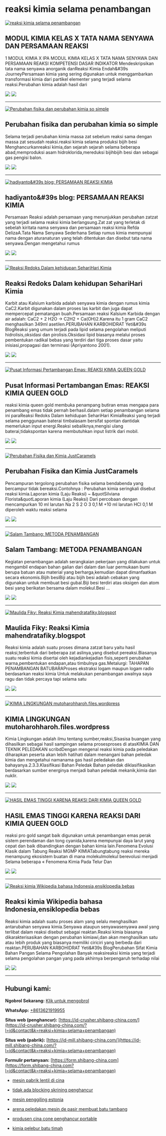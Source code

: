 # reaksi kimia selama penambangan

<a href="https://swt.shibang-china.com/?l=id&img&k=reaksi+kimia+selama+penambangan" target="_blank">![reaksi kimia selama penambangan](http://static.shibang-china.com/all-800x300/534.jpg)</a>

## MODUL KIMIA KELAS X TATA NAMA SENYAWA DAN PERSAMAAN REAKSI
1 MODUL KIMIA X IPA MODUL KIMIA KELAS X TATA NAMA SENYAWA DAN PERSAMAAN REAKSI KOMPETENSI DASAR INDIKATOR Mendeskripsikan tata nama senyawa anorganik danReaksi Kimia Endah&#39s JourneyPersamaan kimia yang sering digunakan untuk menggambarkan transformasi kimia dari partikel elementer yang terjadi selama reaksi.Perubahan kimia adalah hasil dari


<a href="https://whatsapp.shibangsoft.com/WhatsApp.php" target="_blank" title="WhatsApp">![](http://static.shibang-china.com/icon/whatsapp.png)</a> <a href="https://swt.shibang-china.com/?l=id&icon&k=reaksi+kimia+selama+penambangan" target="_blank">![](http://static.shibang-china.com/icon/chat-id.png)</a>

---

<a href="https://swt.shibang-china.com/?l=id&img&k=reaksi+kimia+selama+penambangan" target="_blank">![Perubahan fisika dan perubahan kimia so simple](http://static.shibang-china.com/all-800x300/1338.jpg)</a>

## Perubahan fisika dan perubahan kimia so simple
Selama terjadi perubahan kimia massa zat sebelum reaksi sama dengan massa zat sesudah reaksi.reaksi kimia selama produksi bijih besi Menghancurkanreaksi kimia,dan sejarah sejarah selama beberapa abad,memproduksi asam hidroklorida,mereduksi bijihbijih besi dan sebagai gas pengisi balon.


<a href="https://whatsapp.shibangsoft.com/WhatsApp.php" target="_blank" title="WhatsApp">![](http://static.shibang-china.com/icon/whatsapp.png)</a> <a href="https://swt.shibang-china.com/?l=id&icon&k=reaksi+kimia+selama+penambangan" target="_blank">![](http://static.shibang-china.com/icon/chat-id.png)</a>

---

<a href="https://swt.shibang-china.com/?l=id&img&k=reaksi+kimia+selama+penambangan" target="_blank">![hadiyanto&#39s blog: PERSAMAAN REAKSI KIMIA](http://static.shibang-china.com/all-800x300/426.jpg)</a>

## hadiyanto&#39s blog: PERSAMAAN REAKSI KIMIA
Persamaan Reaksi adalah persamaan yang menunjukkan perubahan zatzat yang terjadi selama reaksi kimia berlangsung.Zat zat yang terletak di sebelah kiritata nama senyawa dan persamaan reaksi kimia Refda DelizaA.Tata Nama Senyawa Sederhana Setiap rumus kimia mempunyai nama dengan aturanaturan yang telah ditentukan dan disebut tata nama senyawa.Dengan mengetahui rumus


<a href="https://whatsapp.shibangsoft.com/WhatsApp.php" target="_blank" title="WhatsApp">![](http://static.shibang-china.com/icon/whatsapp.png)</a> <a href="https://swt.shibang-china.com/?l=id&icon&k=reaksi+kimia+selama+penambangan" target="_blank">![](http://static.shibang-china.com/icon/chat-id.png)</a>

---

<a href="https://swt.shibang-china.com/?l=id&img&k=reaksi+kimia+selama+penambangan" target="_blank">![Reaksi Redoks Dalam kehidupan SehariHari Kimia](http://static.shibang-china.com/all-800x300/61.jpg)</a>

## Reaksi Redoks Dalam kehidupan SehariHari Kimia
Karbit atau Kalsium karbida adalah senyawa kimia dengan rumus kimia CaC2.Karbit digunakan dalam proses las karbit dan juga dapat mempercepat pematangan buah.Persamaan reaksi Kalsium Karbida dengan air adalah: CaC2 + 2 H2O → C2H2 + Ca(OH)2.Karena itu 1 gram CaC2 menghasilkan 349ml asetilen.PERUBAHAN KARBOHIDRAT Yeti&#39s BlogReaksi yang umum terjadi pada lipid selama pengolahan meliputi hidrolisis,oksidasi dan pirolisis.Oksidasi lipid biasanya melalui proses pembentukan radikal bebas yang terdiri dari tiga proses dasar yaitu inisiasi,propagasi dan terminasi (Apriyantono 2001).


<a href="https://whatsapp.shibangsoft.com/WhatsApp.php" target="_blank" title="WhatsApp">![](http://static.shibang-china.com/icon/whatsapp.png)</a> <a href="https://swt.shibang-china.com/?l=id&icon&k=reaksi+kimia+selama+penambangan" target="_blank">![](http://static.shibang-china.com/icon/chat-id.png)</a>

---

<a href="https://swt.shibang-china.com/?l=id&img&k=reaksi+kimia+selama+penambangan" target="_blank">![Pusat Informasi Pertambangan Emas: REAKSI KIMIA QUEEN GOLD](http://static.shibang-china.com/all-800x300/1080.jpg)</a>

## Pusat Informasi Pertambangan Emas: REAKSI KIMIA QUEEN GOLD
reaksi kimia queen gold membuka penampang butiran emas mengapa para penambang emas tidak pernah berhasil.dalam setiap penambangan selama ini paraReaksi Redoks Dalam kehidupan SehariHari KimiaReaksi yang terjadi selama penggunaan baterai timbalasam bersifat spontan dantidak memerlukan input energi.Reaksi sebaliknya,mengisi ulang baterai,tidakspontan karena membutuhkan input listrik dari mobil.


<a href="https://whatsapp.shibangsoft.com/WhatsApp.php" target="_blank" title="WhatsApp">![](http://static.shibang-china.com/icon/whatsapp.png)</a> <a href="https://swt.shibang-china.com/?l=id&icon&k=reaksi+kimia+selama+penambangan" target="_blank">![](http://static.shibang-china.com/icon/chat-id.png)</a>

---

<a href="https://swt.shibang-china.com/?l=id&img&k=reaksi+kimia+selama+penambangan" target="_blank">![Perubahan Fisika dan Kimia JustCaramels](http://static.shibang-china.com/all-800x300/769.jpg)</a>

## Perubahan Fisika dan Kimia JustCaramels
Pencampuran tergolong perubahan fisika selama bendabenda yang bercampur tidak bereaksi.Contohnya : Perubahan kimia seringkali disebut reaksi kimia.Laporan kimia (Laju Reaksi) ~ &quotSilviana Florista&quotLaporan kimia (Laju Reaksi) Dari percobaan dengan mencampurkan 10 ml larutan Na 2 S 2 O 3 0,1 M +10 ml larutan HCl 0,1 M diperoleh waktu reaksi selama


<a href="https://whatsapp.shibangsoft.com/WhatsApp.php" target="_blank" title="WhatsApp">![](http://static.shibang-china.com/icon/whatsapp.png)</a> <a href="https://swt.shibang-china.com/?l=id&icon&k=reaksi+kimia+selama+penambangan" target="_blank">![](http://static.shibang-china.com/icon/chat-id.png)</a>

---

<a href="https://swt.shibang-china.com/?l=id&img&k=reaksi+kimia+selama+penambangan" target="_blank">![Salam Tambang: METODA PENAMBANGAN](http://static.shibang-china.com/all-800x300/1128.jpg)</a>

## Salam Tambang: METODA PENAMBANGAN
Kegiatan penambangan adalah serangkaian pekerjaan yang dilakukan untuk mengambil endapan bahan galian dari dalam dan luar permukaan bumi berupa batuan atau material yang berharga,kemudian dapat dimanfaatkan secara ekonomis.Bijih besiBiji atau bijih besi adalah cebakan yang digunakan untuk membuat besi gubal.Biji besi terdiri atas oksigen dan atom besi yang berikatan bersama dalam molekul.Besi …


<a href="https://whatsapp.shibangsoft.com/WhatsApp.php" target="_blank" title="WhatsApp">![](http://static.shibang-china.com/icon/whatsapp.png)</a> <a href="https://swt.shibang-china.com/?l=id&icon&k=reaksi+kimia+selama+penambangan" target="_blank">![](http://static.shibang-china.com/icon/chat-id.png)</a>

---

<a href="https://swt.shibang-china.com/?l=id&img&k=reaksi+kimia+selama+penambangan" target="_blank">![Maulida Fiky: Reaksi Kimia mahendratafiky.blogspot](http://static.shibang-china.com/all-800x300/425.jpg)</a>

## Maulida Fiky: Reaksi Kimia mahendratafiky.blogspot
Reaksi kimia adalah suatu proses dimana zatzat baru yaitu hasil reaksi,terbentuk dari beberapa zat aslinya,yang disebut pereaksi.Biasanya suatu reaksi kimia disertai oleh kejadiankejadian fisis,seperti perubahan warna,pembentukan endapan,atau timbulnya gas.Metalurgi: TAHAPAN PENAMBANGAN BATUBARAProses ekstraksi logam maupun logam radio berdasarkan reaksi kimia Untuk melakukan penambangan awalnya saya ragu dan tidak percaya tapi selama satu


<a href="https://whatsapp.shibangsoft.com/WhatsApp.php" target="_blank" title="WhatsApp">![](http://static.shibang-china.com/icon/whatsapp.png)</a> <a href="https://swt.shibang-china.com/?l=id&icon&k=reaksi+kimia+selama+penambangan" target="_blank">![](http://static.shibang-china.com/icon/chat-id.png)</a>

---

<a href="https://swt.shibang-china.com/?l=id&img&k=reaksi+kimia+selama+penambangan" target="_blank">![KIMIA LINGKUNGAN mutoharohharoh.files.wordpress](http://static.shibang-china.com/all-800x300/849.jpg)</a>

## KIMIA LINGKUNGAN mutoharohharoh.files.wordpress
Kimia Lingkungan adalah ilmu tentang sumber,reaksi,Sisasisa buangan yang dihasilkan sebagai hasil sampingan selama prosesproses di atasKIMIA DAN TEKNIK PELEDAKAN scribdDengan mengenal reaksi kimia pada peledakan diharapkan peserta akan lebih hatihati dalam menangani bahan peledak kimia dan mengetahui namanama gas hasil peledakan dan bahayanya.2.3.3.Klasifikasi Bahan Peledak Bahan peledak diklasifikasikan berdasarkan sumber energinya menjadi bahan peledak mekanik,kimia dan nuklir.


<a href="https://whatsapp.shibangsoft.com/WhatsApp.php" target="_blank" title="WhatsApp">![](http://static.shibang-china.com/icon/whatsapp.png)</a> <a href="https://swt.shibang-china.com/?l=id&icon&k=reaksi+kimia+selama+penambangan" target="_blank">![](http://static.shibang-china.com/icon/chat-id.png)</a>

---

<a href="https://swt.shibang-china.com/?l=id&img&k=reaksi+kimia+selama+penambangan" target="_blank">![HASIL EMAS TINGGI KARENA REAKSI DARI KIMIA QUEEN GOLD](http://static.shibang-china.com/all-800x300/902.jpg)</a>

## HASIL EMAS TINGGI KARENA REAKSI DARI KIMIA QUEEN GOLD
reaksi pro gold sangat baik digunakan untuk penambangan emas perak sistem perendaman dan tong cyanida,karena mempunyai daya larut yang cepat dan baik dibandingkan dengan bahan kimia lain.Fenomena Evolusi Klasik dalam Tabung Reaksi MGMP KIMIATabungtabung reaksi mereka menampung ekosistem buatan di mana molekulmolekul berevolusi menjadi Selama beberapa « Fenomena Kimia Pada Telur Dan


<a href="https://whatsapp.shibangsoft.com/WhatsApp.php" target="_blank" title="WhatsApp">![](http://static.shibang-china.com/icon/whatsapp.png)</a> <a href="https://swt.shibang-china.com/?l=id&icon&k=reaksi+kimia+selama+penambangan" target="_blank">![](http://static.shibang-china.com/icon/chat-id.png)</a>

---

<a href="https://swt.shibang-china.com/?l=id&img&k=reaksi+kimia+selama+penambangan" target="_blank">![Reaksi kimia Wikipedia bahasa Indonesia,ensiklopedia bebas](http://static.shibang-china.com/all-800x300/719.jpg)</a>

## Reaksi kimia Wikipedia bahasa Indonesia,ensiklopedia bebas
Reaksi kimia adalah suatu proses alam yang selalu menghasilkan antarubahan senyawa kimia.Senyawa ataupun senyawasenyawa awal yang terlibat dalam reaksi disebut sebagai reaktan.Reaksi kimia biasanya dikarakterisasikan dengan perubahan kimiawi,dan akan menghasilkan satu atau lebih produk yang biasanya memiliki ciriciri yang berbeda dari reaktan.PERUBAHAN KARBOHIDRAT Yeti&#39s BlogPerubahan Sifat Kimia Bahan Pangan Selama Pengolahan Banyak reaksireaksi kimia yang terjadi selama pengolahan pangan yang pada akhirnya berpengaruh terhadap nilai


<a href="https://whatsapp.shibangsoft.com/WhatsApp.php" target="_blank" title="WhatsApp">![](http://static.shibang-china.com/icon/whatsapp.png)</a> <a href="https://swt.shibang-china.com/?l=id&icon&k=reaksi+kimia+selama+penambangan" target="_blank">![](http://static.shibang-china.com/icon/chat-id.png)</a>

---
## Hubungi kami:

**Ngobrol Sekarang:** [Klik untuk mengobrol](https://swt.shibang-china.com?l=id&contact&k=reaksi+kimia+selama+penambangan)

**WhatsApp:**  [+8613621919955](https://whatsapp.shibangsoft.com/WhatsApp.php)

**Situs web (penghancur):** [https://id-crusher.shibang-china.com/](https://id-crusher.shibang-china.com/?l=id&contact&k=reaksi+kimia+selama+penambangan)

**Situs web (pabrik):** [https://id-mill.shibang-china.com/](https://id-mill.shibang-china.com/?l=id&contact&k=reaksi+kimia+selama+penambangan)

**Formulir pertanyaan:** [https://form.shibang-china.com](https://form.shibang-china.com?l=id&contact&k=reaksi+kimia+selama+penambangan)

* [mesin pabrik lentil di cina](../40/mesin%20pabrik%20lentil%20di%20cina.md)

* [tidak ada blocking skrining penghancur](../39/tidak%20ada%20blocking%20skrining%20penghancur.md)

* [mesin penggiling estonia](../38/mesin%20penggiling%20estonia.md)

* [arena peledakan mesin de pasir membuat batu tambang](../33/arena%20peledakan%20mesin%20de%20pasir%20membuat%20batu%20tambang.md)

* [produsen cina cone penghancur portable](../35/produsen%20cina%20cone%20penghancur%20portable.md)

* [kimia pelebur batu timah](../32/kimia%20pelebur%20batu%20timah.md)